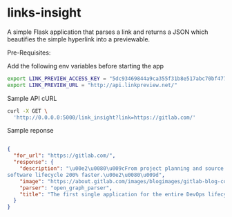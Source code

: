 # links-insight

A simple Flask application that parses a link and returns a JSON which beautifies the simple hyperlink into a previewable. 


Pre-Requisites:

Add the following env variables before starting the app

```sh
export LINK_PREVIEW_ACCESS_KEY = "5dc93469844a9ca355f31b8e517abc70bf477ca77f4ce"
export LINK_PREVIEW_URL = "http://api.linkpreview.net/"
```

Sample API cURL 

```sh
curl -X GET \
  'http://0.0.0.0:5000/link_insight?link=https://gitlab.com/'
```

Sample reponse 

```json

{
  "for_url": "https://gitlab.com/", 
  "response": {
    "description": "\u00e2\u0080\u009cFrom project planning and source code management to CI/CD and monitoring, GitLab is a complete DevOps platform, delivered as a single application. Only GitLab enables Concurrent DevOps to make the 
software lifecycle 200% faster.\u00e2\u0080\u009d", 
    "image": "https://about.gitlab.com/images/blogimages/gitlab-blog-cover.png", 
    "parser": "open_graph_parser", 
    "title": "The first single application for the entire DevOps lifecycle - GitLab"
  }
}
```

